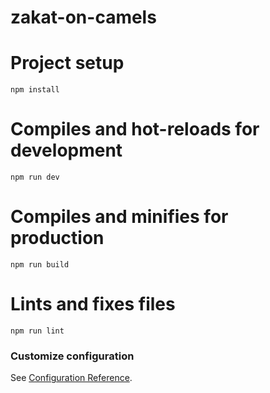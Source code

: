 # zakat-on-camels

# Project setup
```
npm install
```

# Compiles and hot-reloads for development
```
npm run dev
```

# Compiles and minifies for production
```
npm run build
```

# Lints and fixes files
```
npm run lint
```

### Customize configuration
See [Configuration Reference](https://vitejs.dev/).
